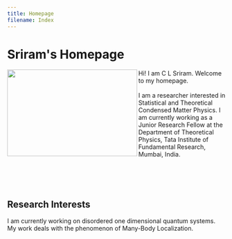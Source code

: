 ```yaml
---
title: Homepage
filename: Index
--- 
```


# Sriram's Homepage
<img align = "left" src="Photo.JPG" width="300" height="200">

Hi! I am C L Sriram. Welcome to my homepage.
<br/><br/>
I am a researcher interested in Statistical and Theoretical Condensed Matter Physics. I am currently working as a Junior Research Fellow at the Department of Theoretical Physics, Tata Institute of Fundamental Research, Mumbai, India.

<br/><br/><br/>
## Research Interests
I am currently working on disordered one dimensional quantum systems. My work deals with the phenomenon of Many-Body Localization.
